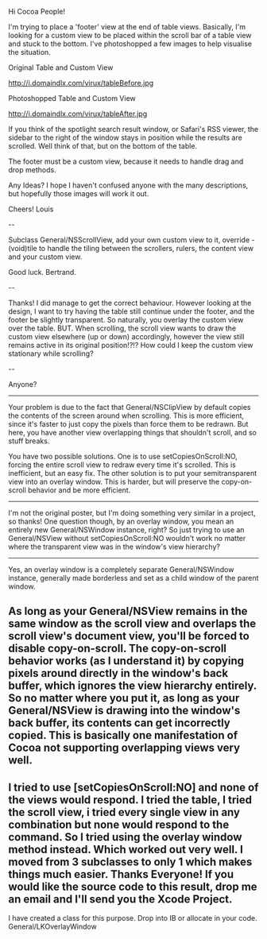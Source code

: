 

Hi Cocoa People!

I'm trying to place a 'footer' view at the end of table views. Basically, I'm looking for a custom view to be placed within the scroll bar of a table view and stuck to the bottom. I've photoshopped a few images to help visualise the situation.

Original Table and Custom View

http://i.domaindlx.com/virux/tableBefore.jpg

Photoshopped Table and Custom View

http://i.domaindlx.com/virux/tableAfter.jpg

If you think of the spotlight search result window, or Safari's RSS viewer, the sidebar to the right of the window stays in position while the results are scrolled. Well think of that, but on the bottom of the table.

The footer must be a custom view, because it needs to handle drag and drop methods.

Any Ideas? I hope I haven't confused anyone with the many descriptions, but hopefully those images will work it out.

Cheers!
Louis

--

Subclass General/NSScrollView, add your own custom view to it, override - (void)tile to handle the tiling between the scrollers, rulers, the content view and your custom view. 

Good luck.
Bertrand.

--

Thanks! I did manage to get the correct behaviour. However looking at the design, I want to try having the table still continue under the footer, and the footer be slightly transparent. So naturally, you overlay the custom view over the table. BUT. When scrolling, the scroll view wants to draw the custom view elsewhere (up or down) accordingly, however the view still remains active in its original position!?!? How could I keep the custom view stationary while scrolling?

--

Anyone?

----
Your problem is due to the fact that General/NSClipView by default copies the contents of the screen around when scrolling. This is more efficient, since it's faster to just copy the pixels than force them to be redrawn. But here, you have another view overlapping things that shouldn't scroll, and so stuff breaks.

You have two possible solutions. One is to use     setCopiesOnScroll:NO, forcing the entire scroll view to redraw every time it's scrolled. This is inefficient, but an easy fix. The other solution is to put your semitransparent view into an overlay window. This is harder, but will preserve the copy-on-scroll behavior and be more efficient.

----
I'm not the original poster, but I'm doing something very similar in a project, so thanks! One question though, by an overlay window, you mean an entirely new General/NSWindow instance, right? So just trying to use an General/NSView without     setCopiesOnScroll:NO wouldn't work no matter where the transparent view was in the window's view hierarchy?

----
Yes, an overlay window is a completely separate General/NSWindow instance, generally made borderless and set as a child window of the parent window.

As long as your General/NSView remains in the same window as the scroll view and overlaps the scroll view's document view, you'll be forced to disable copy-on-scroll. The copy-on-scroll behavior works (as I understand it) by copying pixels around directly in the window's back buffer, which ignores the view hierarchy entirely. So no matter where you put it, as long as your General/NSView is drawing into the window's back buffer, its contents can get incorrectly copied. This is basically one manifestation of Cocoa not supporting overlapping views very well.
----
I tried to use [setCopiesOnScroll:NO] and none of the views would respond. I tried the table, I tried the scroll view, i tried every single view in any combination but none would respond to the command. So I tried using the overlay window method instead. Which worked out very well. I moved from 3 subclasses to only 1 which makes things much easier. Thanks Everyone! If you would like the source code to this result, drop me an email and I'll send you the Xcode Project.
----
I have created a class for this purpose. Drop into IB or allocate in your code. General/LKOverlayWindow